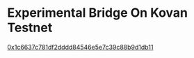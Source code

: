 # Experimental Bridge On Kovan Testnet

[0x1c6637c781df2dddd84546e5e7c39c88b9d1db11](https://kovan.etherscan.io/address/0x1c6637c781df2dddd84546e5e7c39c88b9d1db11)
